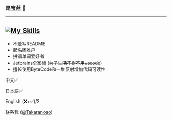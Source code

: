 ### 是宝蓝 🐺
---------------
[![My Skills](https://skillicons.dev/icons?i=react,ts,windicss,nodejs,php,java,spring,kotlin,go,mongodb,mysql)](https://skillicons.dev)
---------------
- 不爱写README 
- 起名困难户
- 拼错单词爱好者
- Jetbrains全家桶 (~~为了生活不得不用vscode~~)
- 擅长使用ByteCode和一堆反射增加代码可读性

中文✅ 

日本語✅

English (❌+✅)/2

联系我 ([@Takaranoao](https://t.me/Takaranoao))

